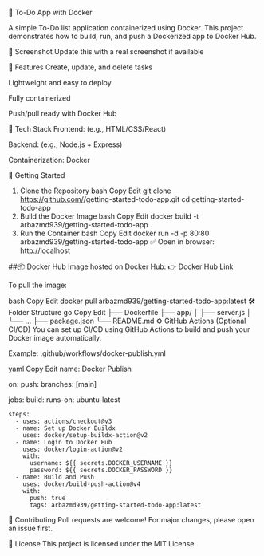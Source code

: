 📝 To-Do App with Docker

A simple To-Do list application containerized using Docker. This project demonstrates how to build, run, and push a Dockerized app to Docker Hub.

📸 Screenshot
Update this with a real screenshot if available


🚀 Features
Create, update, and delete tasks

Lightweight and easy to deploy

Fully containerized

Push/pull ready with Docker Hub

🧱 Tech Stack
Frontend: (e.g., HTML/CSS/React)

Backend: (e.g., Node.js + Express)

Containerization: Docker

🐳 Getting Started
1. Clone the Repository
bash
Copy
Edit
git clone https://github.com/<your-username>/getting-started-todo-app.git
cd getting-started-todo-app
2. Build the Docker Image
bash
Copy
Edit
docker build -t arbazmd939/getting-started-todo-app .
3. Run the Container
bash
Copy
Edit
docker run -d -p 80:80 arbazmd939/getting-started-todo-app
✅ Open in browser: http://localhost


##📦 Docker Hub
Image hosted on Docker Hub:
👉 Docker Hub Link

To pull the image:

bash
Copy
Edit
docker pull arbazmd939/getting-started-todo-app:latest
🛠️ Folder Structure
go
Copy
Edit
├── Dockerfile
├── app/
│   ├── server.js
│   └── ...
├── package.json
└── README.md
⚙️ GitHub Actions (Optional CI/CD)
You can set up CI/CD using GitHub Actions to build and push your Docker image automatically.

Example:
.github/workflows/docker-publish.yml

yaml
Copy
Edit
name: Docker Publish

on:
  push:
    branches: [main]

jobs:
  build:
    runs-on: ubuntu-latest

    steps:
      - uses: actions/checkout@v3
      - name: Set up Docker Buildx
        uses: docker/setup-buildx-action@v2
      - name: Login to Docker Hub
        uses: docker/login-action@v2
        with:
          username: ${{ secrets.DOCKER_USERNAME }}
          password: ${{ secrets.DOCKER_PASSWORD }}
      - name: Build and Push
        uses: docker/build-push-action@v4
        with:
          push: true
          tags: arbazmd939/getting-started-todo-app:latest
🤝 Contributing
Pull requests are welcome! For major changes, please open an issue first.

📄 License
This project is licensed under the MIT License.
